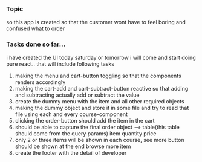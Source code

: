 ### Topic

so this app is created so that the customer wont have to feel boring and confused what to order

### Tasks done so far...

i have created the UI today
saturday or tomorrow i will come and start doing pure react..
that will include following tasks

1.  making the menu and cart-button toggling so that the components renders accordingly
2.  making the cart-add and cart-subtract-button reactive so that adding and subtracting actually add or subtract the value
3.  create the dummy menu with the item and all other required objects
4.  making the dummy object and store it in some file and try to read that file using each and every course-component
5.  clicking the order-button should add the item in the cart
6.  should be able to capture the final order object
    --> table(this table should come from the query params)
    item quantity price
7.  only 2 or three items will be shown in each course, see more button should be shown at the end browse more item
8.  create the footer with the detail of developer
